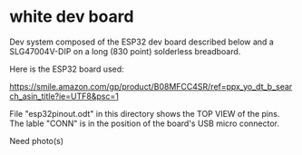 # white dev board
Dev system composed of the ESP32 dev board described below and a SLG47004V-DIP on a long (830 point) solderless breadboard. 

Here is the ESP32 board used:

https://smile.amazon.com/gp/product/B08MFCC4SR/ref=ppx_yo_dt_b_search_asin_title?ie=UTF8&psc=1

File "esp32pinout.odt" in this directory shows the TOP VIEW of the pins. The lable "CONN" is in the position of the board's USB micro connector.

Need photo(s)
